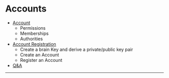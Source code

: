 # Accounts

- [Account](/developers/accounts/accounts.md#contents)
   - Permissions
   - Memberships
   - Authorities
- [Account Registration](/developers/accounts/account_registration.md#contents)
   - Create a brain Key and derive a private/public key pair
   - Create an Account
   - Register an Account
- [Q&A](/developers/7_tutorials/01_QA.md#accounts)


***
